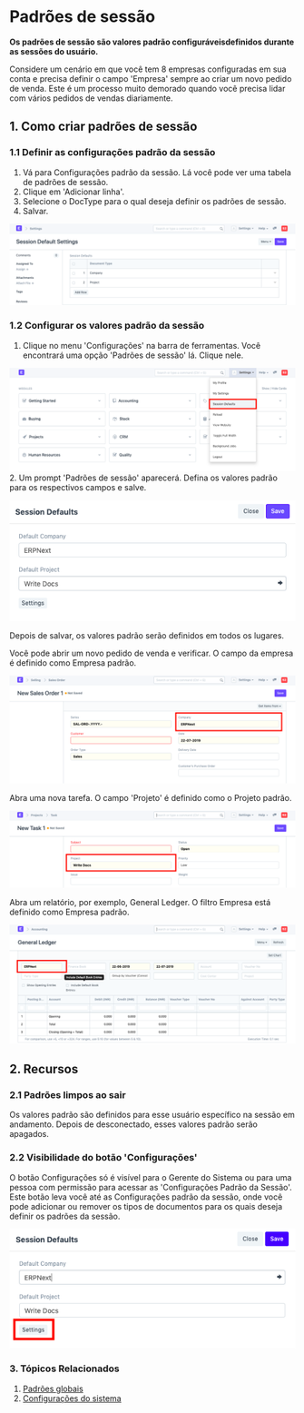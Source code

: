 # Padrões de sessão



**Os padrões de sessão são valores padrão configuráveis ​​definidos durante as sessões do usuário.**


Considere um cenário em que você tem 8 empresas configuradas em sua conta e precisa definir o campo 'Empresa' sempre ao criar um novo pedido de venda. Este é um processo muito demorado quando você precisa lidar com vários pedidos de vendas diariamente.


## 1. Como criar padrões de sessão


### 1.1 Definir as configurações padrão da sessão


1. Vá para Configurações padrão da sessão. Lá você pode ver uma tabela de padrões de sessão.
2. Clique em 'Adicionar linha'.
3. Selecione o DocType para o qual deseja definir os padrões de sessão.
4. Salvar.


![Configurações padrão da sessão](/files/session-defaults-settings.png)


### 1.2 Configurar os valores padrão da sessão


1. Clique no menu 'Configurações' na barra de ferramentas. Você encontrará uma opção 'Padrões de sessão' lá. Clique nele.


![Menu de padrões de sessão](/files/session-defaults-menu.png)
2. Um prompt 'Padrões de sessão' aparecerá. Defina os valores padrão para os respectivos campos e salve.


![Prompt de padrões de sessão](/files/session-defaults-prompt.png)


Depois de salvar, os valores padrão serão definidos em todos os lugares.


Você pode abrir um novo pedido de venda e verificar. O campo da empresa é definido como Empresa padrão.


![Conjunto de padrões de sessão](/files/session-defaults-set-1.png)


Abra uma nova tarefa. O campo 'Projeto' é definido como o Projeto padrão.


![Conjunto padrão de sessão](/files/session-defaults-set-2.png)


Abra um relatório, por exemplo, General Ledger. O filtro Empresa está definido como Empresa padrão.


![Sessão padrão ](/files/session-defaults-set-3.png)


## 2. Recursos


### 2.1 Padrões limpos ao sair


Os valores padrão são definidos para esse usuário específico na sessão em andamento. Depois de desconectado, esses valores padrão serão apagados.


### 2.2 Visibilidade do botão 'Configurações'


O botão Configurações só é visível para o Gerente do Sistema ou para uma pessoa com permissão para acessar as 'Configurações Padrão da Sessão'. Este botão leva você até as Configurações padrão da sessão, onde você pode adicionar ou remover os tipos de documentos para os quais deseja definir os padrões da sessão.


![Prompt de padrões de sessão](/files/settings-button.png)


### 3. Tópicos Relacionados


1. [Padrões globais](/docs/pt/setting-up/settings/global-defaults)
2. [Configurações do sistema](/docs/pt/setting-up/settings/system-settings)



